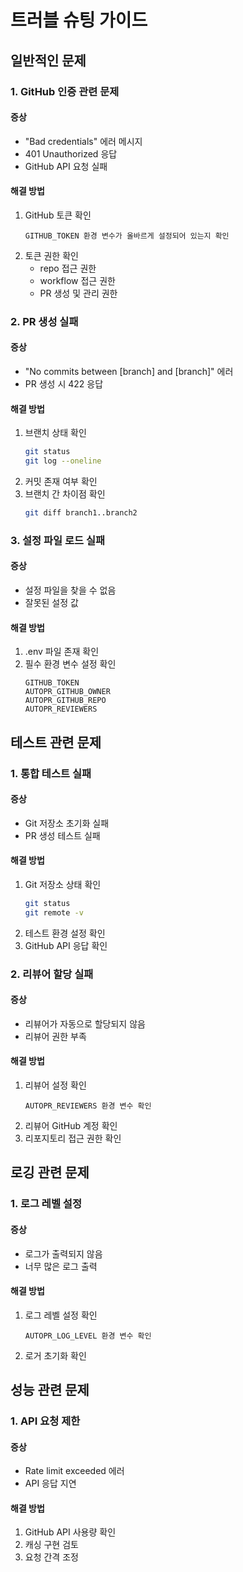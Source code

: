 # 트러블 슈팅 가이드

## 일반적인 문제

### 1. GitHub 인증 관련 문제

#### 증상

- "Bad credentials" 에러 메시지
- 401 Unauthorized 응답
- GitHub API 요청 실패

#### 해결 방법

1. GitHub 토큰 확인
   ```
   GITHUB_TOKEN 환경 변수가 올바르게 설정되어 있는지 확인
   ```
2. 토큰 권한 확인
   - repo 접근 권한
   - workflow 접근 권한
   - PR 생성 및 관리 권한

### 2. PR 생성 실패

#### 증상

- "No commits between [branch] and [branch]" 에러
- PR 생성 시 422 응답

#### 해결 방법

1. 브랜치 상태 확인
   ```bash
   git status
   git log --oneline
   ```
2. 커밋 존재 여부 확인
3. 브랜치 간 차이점 확인
   ```bash
   git diff branch1..branch2
   ```

### 3. 설정 파일 로드 실패

#### 증상

- 설정 파일을 찾을 수 없음
- 잘못된 설정 값

#### 해결 방법

1. .env 파일 존재 확인
2. 필수 환경 변수 설정 확인
   ```
   GITHUB_TOKEN
   AUTOPR_GITHUB_OWNER
   AUTOPR_GITHUB_REPO
   AUTOPR_REVIEWERS
   ```

## 테스트 관련 문제

### 1. 통합 테스트 실패

#### 증상

- Git 저장소 초기화 실패
- PR 생성 테스트 실패

#### 해결 방법

1. Git 저장소 상태 확인
   ```bash
   git status
   git remote -v
   ```
2. 테스트 환경 설정 확인
3. GitHub API 응답 확인

### 2. 리뷰어 할당 실패

#### 증상

- 리뷰어가 자동으로 할당되지 않음
- 리뷰어 권한 부족

#### 해결 방법

1. 리뷰어 설정 확인
   ```
   AUTOPR_REVIEWERS 환경 변수 확인
   ```
2. 리뷰어 GitHub 계정 확인
3. 리포지토리 접근 권한 확인

## 로깅 관련 문제

### 1. 로그 레벨 설정

#### 증상

- 로그가 출력되지 않음
- 너무 많은 로그 출력

#### 해결 방법

1. 로그 레벨 설정 확인
   ```
   AUTOPR_LOG_LEVEL 환경 변수 확인
   ```
2. 로거 초기화 확인

## 성능 관련 문제

### 1. API 요청 제한

#### 증상

- Rate limit exceeded 에러
- API 응답 지연

#### 해결 방법

1. GitHub API 사용량 확인
2. 캐싱 구현 검토
3. 요청 간격 조정
